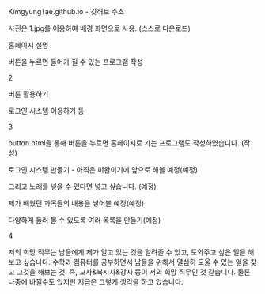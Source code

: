 KimgyungTae.github.io - 깃허브 주소

사진은 1.jpg를 이용하여 배경 화면으로 사용. (스스로 다운로드)


홈페이지 설명 

버튼을 누르면 들어가 질 수 있는 프로그램 작성

2

버튼 활용하기

로그인 시스템 이용하기 등

3

button.html을 통해 버튼을 누르면 홈페이지로 가는 프로그램도 작성하였습니다. (작성)

로그인 시스템 만들기 - 아직은 미완이기에 앞으로 해볼 예정(예정)

그리고 노래를 넣을 수 있다면 넣고 싶습니다. (예정)

제가 배웠던 과목들의 내용을 넣어볼 예정(예정)

다양하게 둘러 볼 수 있도록 여러 목록을 만들기(예정)

4

저의 희망 직무는 남들에게 제가 알고 있는 것을 알려줄 수 있고, 도와주고 싶은 일을 해보고 싶습나다. 수학과 컴퓨터를 공부하면서 남들을 위해서 열심히 도울 수 있는 일을 찾고 그것을 해보는 것. 즉, 교사&복지사&강사 등이 저의 희망 직무인 것 같습니다. 물론 나중에 바뀔수도 있지만 지금은 그렇게 생각을 하고 있습니다. 
